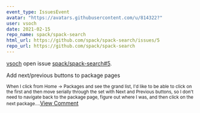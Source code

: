 ```yaml
---
event_type: IssuesEvent
avatar: "https://avatars.githubusercontent.com/u/814322?"
user: vsoch
date: 2021-02-15
repo_name: spack/spack-search
html_url: https://github.com/spack/spack-search/issues/5
repo_url: https://github.com/spack/spack-search
---
```


<a href='https://github.com/vsoch' target='_blank'>vsoch</a> open issue <a href='https://github.com/spack/spack-search/issues/5' target='_blank'>spack/spack-search#5</a>.

<p>Add next/previous buttons to package pages</p><small>When I click from Home -> Packages and see the grand list, I'd like to be able to click on the first and then move serially through the set with Next and Previous buttons, so I don't need to navigate back to the package page, figure out where I was, and then click on the next package....</small><a href='https://github.com/spack/spack-search/issues/5' target='_blank'>View Comment</a>